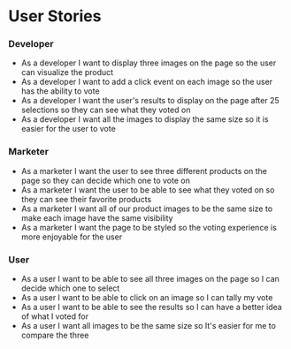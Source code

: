 # User Stories

### Developer

- As a developer I want to display three images on the page so the user can visualize the product
- As a developer I want to add a click event on each image so the user has the ability to vote
- As a developer I want the user's results to display on the page after 25 selections so they can see what they voted on
- As a developer I want all the images to display the same size so it is easier for the user to vote

### Marketer

- As a marketer I want the user to see three different products on the page so they can decide which one to vote on
- As a marketer I want the user to be able to see what they voted on so they can see their favorite products
- As a marketer I want all of our product images to be the same size to make each image have the same visibility
- As a marketer I want the page to be styled so the voting experience is more enjoyable for the user

### User

- As a user I want to be able to see all three images on the page so I can decide which one to select
- As a user I want to be able to click on an image so I can tally my vote
- As a user I want to be able to see the results so I can have a better idea of what I voted for
- As a user I want all images to be the same size so It's easier for me to compare the three
